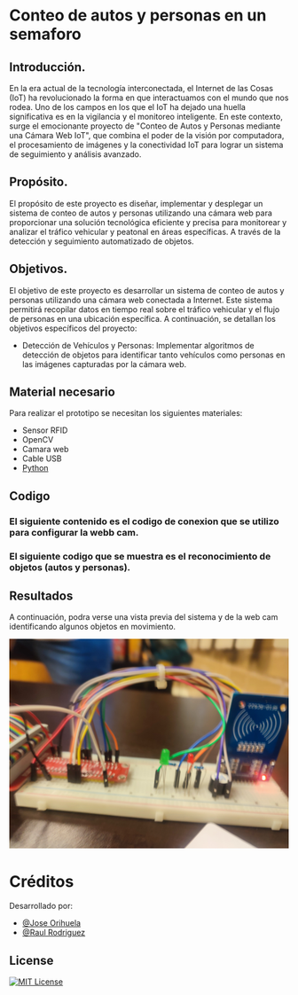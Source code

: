 # Conteo de autos y personas en un semaforo


## Introducción.
En la era actual de la tecnología interconectada, el Internet de las Cosas (IoT) ha revolucionado la forma en que interactuamos con el mundo que nos rodea. Uno de los campos en los que el IoT ha dejado una huella significativa es en la vigilancia y el monitoreo inteligente. En este contexto, surge el emocionante proyecto de "Conteo de Autos y Personas mediante una Cámara Web IoT", que combina el poder de la visión por computadora, el procesamiento de imágenes y la conectividad IoT para lograr un sistema de seguimiento y análisis avanzado.

## Propósito.
El propósito de este proyecto es diseñar, implementar y desplegar un sistema de conteo de autos y personas utilizando una cámara web para proporcionar una solución tecnológica eficiente y precisa para monitorear y analizar el tráfico vehicular y peatonal en áreas específicas. A través de la detección y seguimiento automatizado de objetos.

## Objetivos.

El objetivo de este proyecto es desarrollar un sistema de conteo de autos y personas utilizando una cámara web conectada a Internet. Este sistema permitirá recopilar datos en tiempo real sobre el tráfico vehicular y el flujo de personas en una ubicación específica.  A continuación, se detallan los objetivos específicos del proyecto:
- Detección de Vehículos y Personas: Implementar algoritmos de detección de objetos para identificar tanto vehículos como personas en las imágenes capturadas por la cámara web.

## Material necesario

Para realizar el prototipo se necesitan los siguientes materiales:

- Sensor RFID
- OpenCV
- Camara web
- Cable USB
- [Python](https://www.python.org/)



## Codigo 
### El siguiente contenido es el codigo de conexion que se utilizo para configurar la webb cam.








### El siguiente codigo que se muestra es el reconocimiento de objetos (autos y personas).


 
## Resultados
A continuación, podra verse una vista previa del sistema y de la web cam identificando algunos objetos en movimiento.
 
 ![App Screenshot](https://raw.githubusercontent.com/biovoid19/Lab-Sentinel/main/img/img.jpg) 

# Créditos
Desarrollado por:
- [@Jose Orihuela](https://github.com/tomasorihuela15)
- [@Raul Rodriguez](https://www.github.com/RaulRodriguez050221)


## License
[![MIT License](https://img.shields.io/badge/License-MIT-green.svg)](https://choosealicense.com/licenses/mit/)
